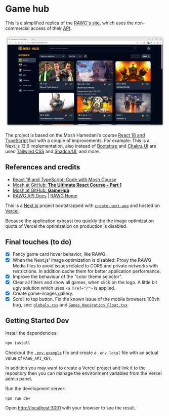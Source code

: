 # Game hub

This is a simplified replica of the [RAWG's site](https://rawg.io/), which uses the non-commercial access of their [API](https://rawg.io/apidocs).

[![image](public/images/game-hub-screenshot-brave-v.1.png)](https://game-hub.metalevel.tech/)

The project is based on the Mosh Hamedani's course [React 18 and TypeScript](https://codewithmosh.com/p/ultimate-react-part1) but with a couple of improvements. For example: This is a Next.js 13.6 implementation, also instead of [Bootstrap](https://getbootstrap.com/) and [Chakra UI](https://chakra-ui.com/) are used [Tailwind CSS](https://tailwindcss.com/) and [Shadcn/UI](https://ui.shadcn.com/), and more.

## References and credits

- [React 18 and TypeScript: Code with Mosh Course](https://codewithmosh.com/p/ultimate-react-part1)
- [Mosh at GitHub: **The Ultimate React Course - Part 1**](https://github.com/mosh-hamedani/react-course-part1)
- [Mosh at GitHub: **GameHub**](https://github.com/mosh-hamedani/game-hub)
- [RAWG API Docs](https://rawg.io/apidocs) | [RAWG Home](https://rawg.io/)

This is a [Next.js](https://nextjs.org/) project bootstrapped with [`create-next-app`](https://github.com/vercel/next.js/tree/canary/packages/create-next-app) and hosted on [Vercel](https://vercel.com/).

Because the application exhaust too quickly the  the image optimization quota of Vercel the optimization on production is disabled.

## Final touches (to do)

- [x] Fancy game card hover behavior, like RAWG.
- [x] When the Next.js' image optimization is disabled: Proxy the RAWG Media files to avoid issues related to CORS and private networks with restrictions. In addition cache them for better application performance.
- [x] Improve the behaviour of the "color theme selector".
- [x] Clear all filters and show all games, when click on the logo. A little bit ugly solution which uses `<a href="/">` is applied.
- [x] Create game-images gallery.
- [x] Scroll to top button. Fix the known issue of the mobile browsers 100vh bug, see: [`globals.css`](app/globals.css#L113) and [`Games_Navigation_Float.tsx`](components/Games_Navigation_Float.tsx#L26)

## Getting Started Dev

Install the dependencies:

```bash
npm install
```

Checkout the [`.env.example`](.env.example) file and create a `.env.local` file with an actual value of `RAWG_API_KEY`.

In addition you may want to create a Vercel project and link it to the repository then you can manage the environment variables from the Vercel admin panel.

Run the development server:

```bash
npm run dev
```

Open [http://localhost:3001](http://localhost:3001) with your browser to see the result.

